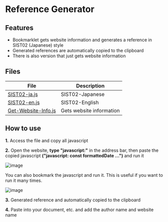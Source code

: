 # Reference Generator

## Features
- Bookmarklet gets website information and generates a reference in SIST02 (Japanese) style
- Generated references are automatically copied to the clipboard
- There is also version that just gets website information

## Files
| File | Description |
| ---- | ---- |
| [SIST02-ja.js](https://github.com/otnkmk8d/Reference-Generator/blob/main/SIST02-ja.js) | SIST02-Japanese |
| [SIST02-en.js](https://github.com/otnkmk8d/Reference-Generator/blob/main/SIST02-en.js) | SIST02-English |
| [Get-Website-Info.js](https://github.com/otnkmk8d/Reference-Generator/blob/main/Get-Website-Info.js) | Gets website information |

## How to use
**1.** Access the file and copy all javascript

**2.** Open the website, **type "javascript:"** in the address bar, then paste the copied javascript **("javascript: const formattedDate ...")** and run it

![image](https://github.com/otnkmk8d/Reference-Generator/assets/117816972/8647e7ff-9332-4351-98f5-ef3403588fa1)

You can also bookmark the javascript and run it. This is useful if you want to run it many times.

![image](https://github.com/otnkmk8d/Reference-Generator/assets/117816972/5abd7832-f48a-4c84-b0e0-8f28531290d6)

**3.** Generated reference and automatically copied to the clipboard

**4.** Paste into your document, etc. and add the author name and website name
